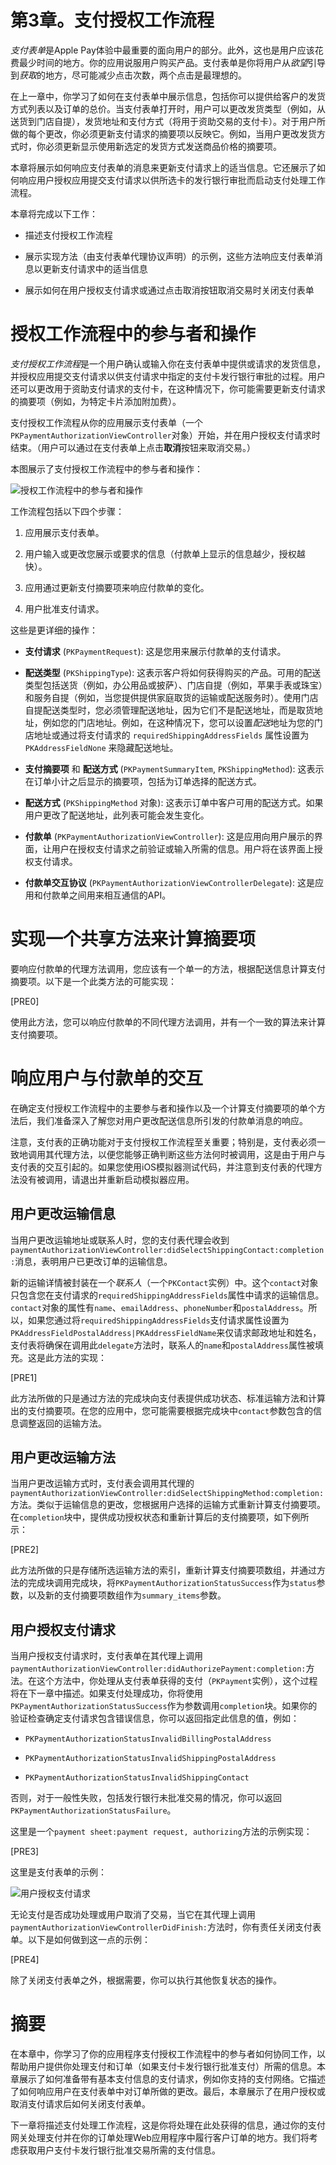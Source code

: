 # 第3章。支付授权工作流程

*支付表单*是Apple Pay体验中最重要的面向用户的部分。此外，这也是用户应该花费最少时间的地方。你的应用说服用户购买产品。支付表单是你将用户从*欲望*引导到*获取*的地方，尽可能减少点击次数，两个点击是最理想的。

在上一章中，你学习了如何在支付表单中展示信息，包括你可以提供给客户的发货方式列表以及订单的总价。当支付表单打开时，用户可以更改发货类型（例如，从送货到门店自提），发货地址和支付方式（将用于资助交易的支付卡）。对于用户所做的每个更改，你必须更新支付请求的摘要项以反映它。例如，当用户更改发货方式时，你必须更新显示使用新选定的发货方式发送商品价格的摘要项。

本章将展示如何响应支付表单的消息来更新支付请求上的适当信息。它还展示了如何响应用户授权应用提交支付请求以供所选卡的发行银行审批而启动支付处理工作流程。

本章将完成以下工作：

+   描述支付授权工作流程

+   展示实现方法（由支付表单代理协议声明）的示例，这些方法响应支付表单消息以更新支付请求中的适当信息

+   展示如何在用户授权支付请求或通过点击取消按钮取消交易时关闭支付表单

# 授权工作流程中的参与者和操作

*支付授权工作流程*是一个用户确认或输入你在支付表单中提供或请求的发货信息，并授权应用提交支付请求以供支付请求中指定的支付卡发行银行审批的过程。用户还可以更改用于资助支付请求的支付卡，在这种情况下，你可能需要更新支付请求的摘要项（例如，为特定卡片添加附加费）。

支付授权工作流程从你的应用展示支付表单（一个`PKPaymentAuthorizationViewController`对象）开始，并在用户授权支付请求时结束。（用户可以通过在支付表单上点击**取消**按钮来取消交易。）

本图展示了支付授权工作流程中的参与者和操作：

![授权工作流程中的参与者和操作](img/B05093_03_01.png.jpg)

工作流程包括以下四个步骤：

1.  应用展示支付表单。

1.  用户输入或更改您展示或要求的信息（付款单上显示的信息越少，授权越快）。

1.  应用通过更新支付摘要项来响应付款单的变化。

1.  用户批准支付请求。

这些是更详细的操作：

+   **支付请求** (`PKPaymentRequest`): 这是您用来展示付款单的支付请求。

+   **配送类型** (`PKShippingType`): 这表示客户将如何获得购买的产品。可用的配送类型包括送货（例如，办公用品或披萨）、门店自提（例如，苹果手表或珠宝）和服务自提（例如，当您提供提供家庭取货的运输或配送服务时）。使用门店自提配送类型时，您必须管理配送地址，因为它们不是配送地址，而是取货地址，例如您的门店地址。例如，在这种情况下，您可以设置*配送*地址为您的门店地址或通过将支付请求的 `requiredShippingAddressFields` 属性设置为 `PKAddressFieldNone` 来隐藏配送地址。

+   **支付摘要项** 和 **配送方式** (`PKPaymentSummaryItem`, `PKShippingMethod`): 这表示在订单小计之后显示的摘要项，包括为订单选择的配送方式。

+   **配送方式** (`PKShippingMethod` 对象): 这表示订单中客户可用的配送方式。如果用户更改了配送地址，此列表可能会发生变化。

+   **付款单** (`PKPaymentAuthorizationViewController`): 这是应用向用户展示的界面，让用户在授权支付请求之前验证或输入所需的信息。用户将在该界面上授权支付请求。

+   **付款单交互协议** (`PKPaymentAuthorizationViewControllerDelegate`): 这是应用和付款单之间用来相互通信的API。

# 实现一个共享方法来计算摘要项

要响应付款单的代理方法调用，您应该有一个单一的方法，根据配送信息计算支付摘要项。以下是一个此类方法的可能实现：

[PRE0]

使用此方法，您可以响应付款单的不同代理方法调用，并有一个一致的算法来计算支付摘要项。

# 响应用户与付款单的交互

在确定支付授权工作流程中的主要参与者和操作以及一个计算支付摘要项的单个方法后，我们准备深入了解您对用户更改配送信息所引发的付款单消息的响应。

注意，支付表的正确功能对于支付授权工作流程至关重要；特别是，支付表必须一致地调用其代理方法，以便您能够正确判断这些方法何时被调用，这是由于用户与支付表的交互引起的。如果您使用iOS模拟器测试代码，并注意到支付表的代理方法没有被调用，请退出并重新启动模拟器应用。

## 用户更改运输信息

当用户更改运输地址或联系人时，您的支付表代理会收到`paymentAuthorizationViewController:didSelectShippingContact:completion:`消息，表明用户已更改订单的运输信息。

新的运输详情被封装在一个*联系人*（一个`PKContact`实例）中。这个`contact`对象只包含您在支付请求的`requiredShippingAddressFields`属性中请求的运输信息。`contact`对象的属性有`name`、`emailAddress`、`phoneNumber`和`postalAddress`。所以，如果您通过将`requiredShippingAddressFields`支付请求属性设置为`PKAddressFieldPostalAddress|PKAddressFieldName`来仅请求邮政地址和姓名，支付表将确保在调用此`delegate`方法时，联系人的`name`和`postalAddress`属性被填充。这是此方法的实现：

[PRE1]

此方法所做的只是通过方法的完成块向支付表提供成功状态、标准运输方法和计算出的支付摘要项。在您的应用中，您可能需要根据完成块中`contact`参数包含的信息调整返回的运输方法。

## 用户更改运输方法

当用户更改运输方式时，支付表会调用其代理的`paymentAuthorizationViewController:didSelectShippingMethod:completion:`方法。类似于运输信息的更改，您根据用户选择的运输方式重新计算支付摘要项。在`completion`块中，提供成功授权状态和重新计算后的支付摘要项，如下例所示：

[PRE2]

此方法所做的只是存储所选运输方法的索引，重新计算支付摘要项数组，并通过方法的完成块调用完成块，将`PKPaymentAuthorizationStatusSuccess`作为`status`参数，以及新的支付摘要项数组作为`summary_items`参数。

## 用户授权支付请求

当用户授权支付请求时，支付表单在其代理上调用`paymentAuthorizationViewController:didAuthorizePayment:completion:`方法。在这个方法中，你处理从支付表单获得的支付（`PKPayment`实例），这个过程将在下一章中描述。如果支付处理成功，你将使用`PKPaymentAuthorizationStatusSuccess`作为参数调用`completion`块。如果你的验证检查确定支付请求包含错误信息，你可以返回指定此信息的值，例如：

+   `PKPaymentAuthorizationStatusInvalidBillingPostalAddress`

+   `PKPaymentAuthorizationStatusInvalidShippingPostalAddress`

+   `PKPaymentAuthorizationStatusInvalidShippingContact`

否则，对于一般性失败，包括发行银行未批准交易的情况，你可以返回`PKPaymentAuthorizationStatusFailure`。

这里是一个`payment sheet:payment request, authorizing`方法的示例实现：

[PRE3]

这里是支付表单的示例：

![用户授权支付请求](img/B05093_03_02.png.jpg)

无论支付是否成功处理或用户取消了交易，当它在其代理上调用`paymentAuthorizationViewControllerDidFinish:`方法时，你有责任关闭支付表单。以下是如何做到这一点的示例：

[PRE4]

除了关闭支付表单之外，根据需要，你可以执行其他恢复状态的操作。

# 摘要

在本章中，你学习了你的应用程序支付授权工作流程中的参与者如何协同工作，以帮助用户提供你处理支付和订单（如果支付卡发行银行批准支付）所需的信息。本章展示了如何准备带有基本支付信息的支付请求，例如你支持的支付网络。它描述了如何响应用户在支付表单中对订单所做的更改。最后，本章展示了在用户授权或取消支付请求后如何关闭支付表单。

下一章将描述支付处理工作流程，这是你将处理在此处获得的信息，通过你的支付网关处理支付并在你的订单处理Web应用程序中履行客户订单的地方。我们将考虑获取用户支付卡发行银行批准交易所需的支付信息。
